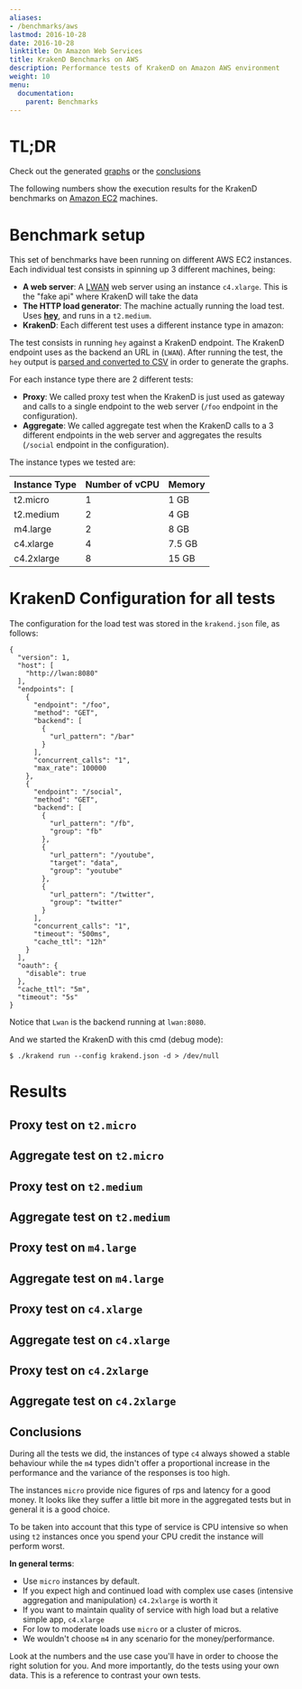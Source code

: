 ```yaml
---
aliases:
- /benchmarks/aws
lastmod: 2016-10-28
date: 2016-10-28
linktitle: On Amazon Web Services
title: KrakenD Benchmarks on AWS
description: Performance tests of KrakenD on Amazon AWS environment
weight: 10
menu:
  documentation:
    parent: Benchmarks
---
```


# TL;DR

Check out the generated [graphs](http://www.charted.co/c/227df90) or the [conclusions](#conclusions)

The following numbers show the execution results for the KrakenD benchmarks on [Amazon EC2](https://aws.amazon.com/ec2/) machines.

# Benchmark setup
This set of benchmarks have been running on different AWS EC2 instances. Each individual test consists in spinning up 3 different machines, being:

- **A web server**: A [LWAN](https://lwan.ws/) web server using an instance `c4.xlarge`. This is the "fake api" where KrakenD will take the data
- **The HTTP load generator**: The machine actually running the load test. Uses **[hey](https://github.com/rakyll/hey)**, and runs in a `t2.medium`.
- **KrakenD**: Each different test uses a different instance type in amazon:

The test consists in running `hey` against a KrakenD endpoint. The KrakenD endpoint uses as the backend an URL in (`LWAN`).
After running the test, the `hey` output is [parsed and converted to CSV](https://github.com/devopsfaith/hey-to-csv) in order to generate the graphs. 

For each instance type there are 2 different tests:

- **Proxy**: We called proxy test when the KrakenD is just used as gateway and calls to a single endpoint to the web server (`/foo` endpoint in the configuration).
- **Aggregate**: We called aggregate test when the KrakenD calls to a 3 different endpoints in the web server and aggregates the results (`/social` endpoint in the configuration).

The instance types we tested are:


| Instance Type | Number of vCPU | Memory |
|---------------|----|-------|
| t2.micro | 1 | 1 GB |
| t2.medium | 2 | 4 GB|
| m4.large | 2 | 8 GB|
| c4.xlarge | 4 | 7.5 GB|
| c4.2xlarge | 8 | 15 GB|


# KrakenD Configuration for all tests

The configuration for the load test was stored in the `krakend.json` file, as follows:

    {
      "version": 1,
      "host": [
        "http://lwan:8080"
      ],
      "endpoints": [
        {
          "endpoint": "/foo",
          "method": "GET",
          "backend": [
            {
              "url_pattern": "/bar"
            }
          ],
          "concurrent_calls": "1",
          "max_rate": 100000
        },
        {
          "endpoint": "/social",
          "method": "GET",
          "backend": [
            {
              "url_pattern": "/fb",
              "group": "fb"
            },
            {
              "url_pattern": "/youtube",
              "target": "data",
              "group": "youtube"
            },
            {
              "url_pattern": "/twitter",
              "group": "twitter"
            }
          ],
          "concurrent_calls": "1",
          "timeout": "500ms",
          "cache_ttl": "12h"
        }
      ],
      "oauth": {
        "disable": true
      },
      "cache_ttl": "5m",
      "timeout": "5s"
    }

Notice that `Lwan` is the backend running at `lwan:8080`. 

And we started the KrakenD with this cmd (debug mode):

    $ ./krakend run --config krakend.json -d > /dev/null

# Results

## Proxy test on `t2.micro`

<script src="https://gist.github.com/kpacha/91caba50e47160f656069373b0f0605d.js?file=t2_micro_test01.csv"></script>

## Aggregate test on `t2.micro`

<script src="https://gist.github.com/kpacha/91caba50e47160f656069373b0f0605d.js?file=t2_micro_aggregate.csv"></script>

## Proxy test on `t2.medium`

<script src="https://gist.github.com/kpacha/91caba50e47160f656069373b0f0605d.js?file=t2_medium_test01.csv"></script>

## Aggregate test on `t2.medium`

<script src="https://gist.github.com/kpacha/91caba50e47160f656069373b0f0605d.js?file=t2_medium_aggregate.csv"></script>

## Proxy test on `m4.large`

<script src="https://gist.github.com/kpacha/91caba50e47160f656069373b0f0605d.js?file=m4_large_test01.csv"></script>

## Aggregate test on `m4.large`

<script src="https://gist.github.com/kpacha/91caba50e47160f656069373b0f0605d.js?file=m4_large_aggregate.csv"></script>

## Proxy test on `c4.xlarge`

<script src="https://gist.github.com/kpacha/91caba50e47160f656069373b0f0605d.js?file=c4_xlarge_test01.csv"></script>

## Aggregate test on `c4.xlarge`

<script src="https://gist.github.com/kpacha/91caba50e47160f656069373b0f0605d.js?file=c4_xlarge_aggregate.csv"></script>

## Proxy test on `c4.2xlarge`

<script src="https://gist.github.com/kpacha/91caba50e47160f656069373b0f0605d.js?file=c4_2xlarge_test01.csv"></script>

## Aggregate test on `c4.2xlarge`

<script src="https://gist.github.com/kpacha/91caba50e47160f656069373b0f0605d.js?file=c4_2xlarge_aggregate.csv"></script>

## Conclusions
During all the tests we did, the instances of type `c4` always showed a stable behaviour while the `m4` types didn't offer
a proportional increase in the performance and the variance of the responses is too high. 

The instances `micro` provide nice figures of rps and latency for a good money. It looks like they suffer a little bit
more in the aggregated tests but in general it is a good choice.

To be taken into account that this type of service is CPU intensive so when using `t2` instances once you spend your CPU
credit the instance will perform worst.

**In general terms**:

- Use `micro` instances by default.
- If you expect high and continued load with complex use cases (intensive aggregation and manipulation) `c4.2xlarge` is worth it
- If you want to maintain quality of service with high load but a relative simple app, `c4.xlarge`
- For low to moderate loads use `micro` or a cluster of micros.
- We wouldn't choose `m4` in any scenario for the money/performance.

Look at the numbers and the use case you'll have in order to choose the right solution for you. And more importantly, do the tests
using your own data. This is a reference to contrast your own tests.
